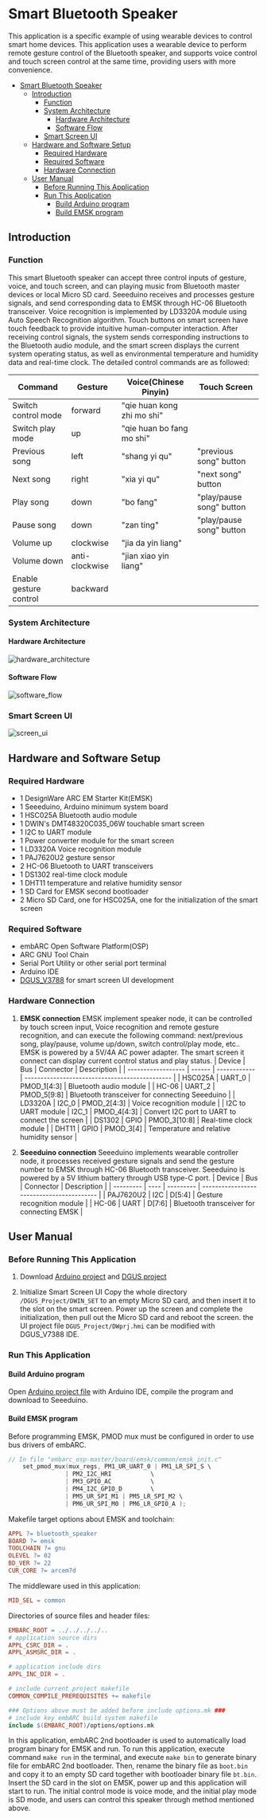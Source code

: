 # Smart Bluetooth Speaker
This application is a specific example of using wearable devices to control smart home devices.
This application uses a wearable device to perform remote gesture control of the Bluetooth speaker, and supports voice control and touch screen control at the same time, providing users with more convenience.


- [Smart Bluetooth Speaker](#smart-bluetooth-speaker)
  - [Introduction](#introduction)
    - [Function](#function)
    - [System Architecture](#system-architecture)
      - [Hardware Architecture](#hardware-architecture)
      - [Software Flow](#software-flow)
    - [Smart Screen UI](#smart-screen-ui)
  - [Hardware and Software Setup](#hardware-and-software-setup)
    - [Required Hardware](#required-hardware)
    - [Required Software](#required-software)
    - [Hardware Connection](#hardware-connection)
  - [User Manual](#user-manual)
    - [Before Running This Application](#before-running-this-application)
    - [Run This Application](#run-this-application)
      - [Build Arduino program](#build-arduino-program)
      - [Build EMSK program](#build-emsk-program)



## Introduction
### Function
This smart Bluetooth speaker can accept three control inputs of gesture, voice, and touch screen, and can playing music from Bluetooth master devices or local Micro SD card.
Seeeduino receives and processes gesture signals, and send corresponding data to EMSK through HC-06 Bluetooth transceiver. Voice recognition is implemented by LD3320A module using Auto Speech Recognition algorithm. Touch buttons on smart screen have touch feedback to provide intuitive human-computer interaction.
After receiving control signals, the system sends corresponding instructions to the Bluetooth audio module, and the smart screen displays the current system operating status, as well as environmental temperature and humidity data and real-time clock.
The detailed control commands are as followed:

| Command | Gesture | Voice(Chinese Pinyin) | Touch Screen |
| ------- | ------- | --------------------- | ------------ |
| Switch control mode | forward | "qie huan kong zhi mo shi" | |
| Switch play mode | up | "qie huan bo fang mo shi" | |
| Previous song | left | "shang yi qu" | "previous song" button |
| Next song | right | "xia yi qu" | "next song" button |
| Play song | down | "bo fang" | "play/pause song" button |
| Pause song | down | "zan ting" | "play/pause song" button |
| Volume up | clockwise | "jia da yin liang" | |
| Volume down | anti-clockwise | "jian xiao yin liang" | |
| Enable gesture control | backward | | |



### System Architecture
#### Hardware Architecture
  ![hardware_architecture](./doc/screenshots/hardware_architecture.png)


#### Software Flow
  ![software_flow](./doc/screenshots/software_flow.png)


### Smart Screen UI
  ![screen_ui](./doc/screenshots/screen_ui.png)



## Hardware and Software Setup
### Required Hardware
- 1 DesignWare ARC EM Starter Kit(EMSK)
- 1 Seeeduino, Arduino minimum system board
- 1 HSC025A Bluetooth audio module
- 1 DWIN's DMT48320C035_06W touchable smart screen
- 1 I2C to UART module
- 1 Power converter module for the smart screen
- 1 LD3320A Voice recognition module
- 1 PAJ7620U2 gesture sensor
- 2 HC-06 Bluetooth to UART transceivers
- 1 DS1302 real-time clock module
- 1 DHT11 temperature and relative humidity sensor
- 1 SD Card for EMSK second bootloader
- 2 Micro SD Card, one for HSC025A, one for the initialization of the smart screen

  


### Required Software
- embARC Open Software Platform(OSP)
- ARC GNU Tool Chain
- Serial Port Utility or other serial port terminal
- Arduino IDE
- [DGUS_V3788](http://www.dwin.com.cn/home/Index/download_file?download_id=1753) for smart screen UI development


### Hardware Connection
1. **EMSK connection**
EMSK implement speaker node, it can be controlled by touch screen input, Voice recognition and remote gesture recognition, and can execute the following command: next/previous song, play/pause, volume up/down, switch control/play mode, etc.. EMSK is powered by a 5V/4A AC power adapter.
The smart screen it connect can display current control status and play status.
| Device             | Bus    | Connector    | Description                                    |
| ------------------ | ------ | ------------ | ---------------------------------------------- |
| HSC025A            | UART_0 | PMOD_1[4:3]  | Bluetooth audio module                         |
| HC-06              | UART_2 | PMOD_5[9:8]  | Bluetooth transceiver for connecting Seeeduino |
| LD3320A            | I2C_0  | PMOD_2[4:3]  | Voice recognition module                       |
| I2C to UART module | I2C_1  | PMOD_4[4:3]  | Convert I2C port to UART to connect the screen |
| DS1302             | GPIO   | PMOD_3[10:8] | Real-time clock module                         |
| DHT11              | GPIO   | PMOD_3[4]    | Temperature and relative humidity sensor       |

2. **Seeeduino connection**
Seeeduino implements wearable controller node, it processes received gesture signals and send the gesture number to EMSK through HC-06 Bluetooth transceiver. Seeeduino is powered by a 5V lithium battery through USB type-C port.
| Device    | Bus  | Connector | Description                               |
| --------- | ---- | --------- | ----------------------------------------- |
| PAJ7620U2 | I2C  | D[5:4]    | Gesture recognition module                |
| HC-06     | UART | D[7:6]    | Bluetooth transceiver for connecting EMSK |



## User Manual
### Before Running This Application
1. Download [Arduino project](https://github.com/Websolder/SmartBluetoothSpeaker/tree/main/Arduino_Project) and [DGUS project](https://github.com/Websolder/SmartBluetoothSpeaker/tree/main/DGUS_Project)

2. Initialize Smart Screen UI
    Copy the whole directory  `/DGUS_Project/DWIN_SET` to an empty Micro SD card, and then insert it to the slot on the smart screen. Power up the screen and complete the initialization, then pull out the Micro SD card and reboot the screen.
    the UI project file `DGUS_Project/DWprj.hmi` can be modified with DGUS_V7388 IDE.

  


### Run This Application
#### Build Arduino program
Open [Arduino project file](https://github.com/Websolder/SmartBluetoothSpeaker/tree/main/Arduino_Project/HC06-GS.ino) with Arduino IDE, compile the program and download to Seeeduino.


#### Build EMSK program
Before programming EMSK, PMOD mux must be configured in order to use bus drivers of embARC.
```c
// In file "embarc_osp-master/board/emsk/common/emsk_init.c"
	set_pmod_mux(mux_regs, PM1_UR_UART_0 | PM1_LR_SPI_S	\
				| PM2_I2C_HRI			\
				| PM3_GPIO_AC			\
				| PM4_I2C_GPIO_D		\
				| PM5_UR_SPI_M1 | PM5_LR_SPI_M2	\
				| PM6_UR_SPI_M0 | PM6_LR_GPIO_A );
```

Makefile target options about EMSK and toolchain:
```makefile
APPL ?= bluetooth_speaker
BOARD ?= emsk
TOOLCHAIN ?= gnu
OLEVEL ?= 02
BD_VER ?= 22
CUR_CORE ?= arcem7d
```

The middleware used in this application:
```makefile
MID_SEL = common
```

Directories of source files and header files:

```makefile
EMBARC_ROOT = ../../../../..
# application source dirs
APPL_CSRC_DIR = .
APPL_ASMSRC_DIR = .

# application include dirs
APPL_INC_DIR = .

# include current project makefile
COMMON_COMPILE_PREREQUISITES += makefile

### Options above must be added before include options.mk ###
# include key embARC build system makefile
include $(EMBARC_ROOT)/options/options.mk
```

In this application, embARC 2nd bootloader is used to automatically load program binary for EMSK and run. To run this application, execute command `make run` in the terminal, and execute `make bin` to generate binary file for embARC 2nd bootloader. Then, rename the binary file as `boot.bin` and copy it to an empty SD card together with bootloader binary file `bt.bin`. Insert the SD card in the slot on EMSK, power up and this application will start to run.
The initial control mode is voice mode, and the initial play mode is SD mode, and users can control this speaker through method mentioned above.